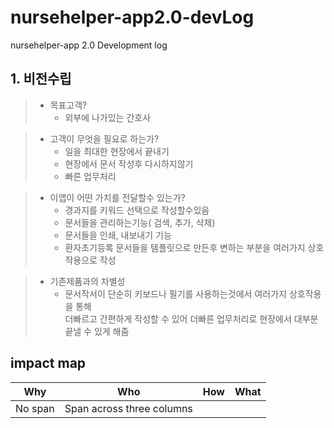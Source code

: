# nursehelper-app2.0-devLog
nursehelper-app 2.0 Development log


## 1. 비전수립
> * 목표고객? 
>   * 외부에 나가있는 간호사
  
  
> * 고객이 무엇을 필요로 하는가? 
>   * 일을 최대한 현장에서 끝내기
>   * 현장에서 문서 작성후 다시하지않기
>   * 빠른 업무처리
   
   
> * 이앱이 어떤 가치를 전달할수 있는가?
>   * 경과지를 키워드 선택으로 작성할수있음
>   * 문서들을 관리하는기능( 검색, 추가, 삭제)
>   * 문서들을 인쇄, 내보내기 기능
>   * 환자초기등록 문서들을 템플릿으로 만든후 변하는 부분을 여러가지 상호작용으로 작성 
 
 
> * 기존제품과의 차별성
>   * 문서작서이 단순히 키보드나 필기를 사용하는것에서 여러가지 상호작용을 통해  
>     더빠르고 간편하게 작성할 수 있어 더빠른 업무처리로 현장에서 대부분 끝낼 수 있게 해줌


## impact map

| Why | Who | How | What |
| -------- | :------: | -------- | -------- |
| No span  | Span across three columns    |||
